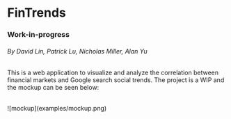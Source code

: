 # FinTrends
### Work-in-progress

###### By David Lin, Patrick Lu, Nicholas Miller, Alan Yu
This is a web application to visualize and analyze the correlation between financial markets and Google search social trends. The project is a WIP and the mockup can be seen below:

<br />
![mockup](examples/mockup.png)
